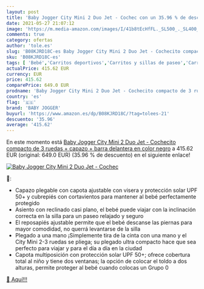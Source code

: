 ```yaml
---
layout: post
title: 'Baby Jogger City Mini 2 Duo Jet - Cochec con un 35.96 % de descuento'
date: 2021-05-27 21:07:12
image: 'https://m.media-amazon.com/images/I/41b8tEcHfFL._SL500_._SL400_.jpg'
comments: true
category: ofertas
author: 'tole.es'
slug: 'B08KJRD18C-es Baby Jogger City Mini 2 Duo Jet - Cochecito compacto de 3...'
sku: 'B08KJRD18C-es'
tags: [ 'Bebé','Carritos deportivos','Carritos y sillas de paseo','Carritos, sillas de paseo y accesorios','baby','baby jogger','jogger', ]
actualPrice: 415.62 EUR
currency: EUR
price: 415.62
comparePrice: 649.0 EUR
prodname: 'Baby Jogger City Mini 2 Duo Jet - Cochecito compacto de 3 ruedas + capazo + barra delantera en color negro'
country: 'es'
flag: '🇪🇸'
brand: 'BABY JOGGER'
buyurl: 'https://www.amazon.es/dp/B08KJRD18C/?tag=tolees-21'
descuento: '35.96'
average: '415.62'
---
```


En este momento está [Baby Jogger City Mini 2 Duo Jet - Cochecito compacto de 3 ruedas + capazo + barra delantera en color negro](https://www.amazon.es/dp/B08KJRD18C/?tag=tolees-21) a 415.62 EUR (original: 649.0 EUR) (35.96 %  de descuento) en el siguiente enlace!

[![Baby Jogger City Mini 2 Duo Jet - Cochec](https://m.media-amazon.com/images/I/41b8tEcHfFL._SL500_._SL400_.jpg)](https://www.amazon.es/dp/B08KJRD18C/?tag=tolees-21)

🔎:

- Capazo plegable con capota ajustable con visera y protección solar UPF 50+ y cubrepiés con cortavientos para mantener al bebé perfectamente protegido
- Asiento con reclinado casi plano, el bebé puede viajar con la inclinación correcta en la silla para un paseo relajado y seguro
- El reposapiés ajustable permite que el bebé descanse las piernas para mayor comodidad, no querrá levantarse de la silla
- Plegado a una mano ¡Simplemente tira de la cinta con una mano y el City Mini 2-3 ruedas se pliega; su plegado ultra compacto hace que sea perfecto para viajar y para el día a día en la ciudad
- Capota multiposición con protección solar UPF 50+; ofrece cobertura total al niño y tiene dos ventanas; la opción de colocar el toldo a dos alturas, permite proteger al bebé cuando colocas un Grupo 0

[🛒 Aquí!!!](https://www.amazon.es/dp/B08KJRD18C/?tag=tolees-21)

